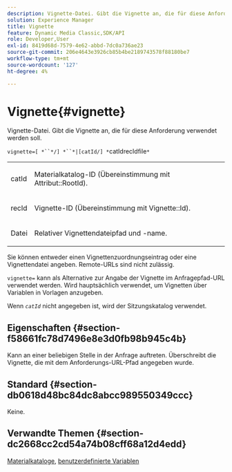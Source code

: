 ```yaml
---
description: Vignette-Datei. Gibt die Vignette an, die für diese Anforderung verwendet werden soll.
solution: Experience Manager
title: Vignette
feature: Dynamic Media Classic,SDK/API
role: Developer,User
exl-id: 8419d68d-7579-4e62-abbd-7dc0a736ae23
source-git-commit: 206e4643e3926cb85b4be2189743578f88180be7
workflow-type: tm+mt
source-wordcount: '127'
ht-degree: 4%

---
```


# Vignette{#vignette}

Vignette-Datei. Gibt die Vignette an, die für diese Anforderung verwendet werden soll.

`vignette=[ *``*/] *``*|[catId/] *`catIdrecIdfile`*`

<table id="simpletable_432EC5501CA3431B83A762C3EE4E8DD2"> 
 <tr class="strow"> 
  <td class="stentry"> <p><span class="varname"> catId</span> </p> </td> 
  <td class="stentry"> <p>Materialkatalog-ID (Übereinstimmung mit <span class="codeph"> Attribut::RootId</span>). </p></td> 
 </tr> 
 <tr class="strow"> 
  <td class="stentry"> <p><span class="varname"> recId</span> </p></td> 
  <td class="stentry"> <p>Vignette-ID (Übereinstimmung mit <span class="codeph"> Vignette::Id</span>). </p></td> 
 </tr> 
 <tr class="strow"> 
  <td class="stentry"> <p><span class="varname"> Datei</span> </p></td> 
  <td class="stentry"> <p>Relativer Vignettendateipfad und -name. </p></td> 
 </tr> 
</table>

Sie können entweder einen Vignettenzuordnungseintrag oder eine Vignettendatei angeben. Remote-URLs sind nicht zulässig.

`vignette=` kann als Alternative zur Angabe der Vignette im Anfragepfad-URL verwendet werden. Wird hauptsächlich verwendet, um Vignetten über Variablen in Vorlagen anzugeben.

Wenn *`catId`* nicht angegeben ist, wird der Sitzungskatalog verwendet.

## Eigenschaften {#section-f58661fc78d7496e8e3d0fb98b945c4b}

Kann an einer beliebigen Stelle in der Anfrage auftreten. Überschreibt die Vignette, die mit dem Anforderungs-URL-Pfad angegeben wurde.

## Standard {#section-db0618d48bc84dc8abcc989550349ccc}

Keine.

## Verwandte Themen {#section-dc2668cc2cd54a74b08cff68a12d4edd}

[Materialkataloge](../../../../../ir-api/http-protocol/image-rendering-api-ref/c-ir-http-protocol-ref/c-ir-http-protocol-syntax-and-features/c-ir-http-material-catalogs/c-ir-http-material-catalogs.md#concept-772742c1688f420a88a56f5136ad1db2),  [benutzerdefinierte Variablen](../../../../../ir-api/http-protocol/image-rendering-api-ref/c-ir-http-protocol-ref/c-ir-http-protocol-syntax-and-features/c-ir-custom-variables/c-ir-custom-variables.md#concept-8a1d9a50d09a4b7b97b8c83365971f96)
